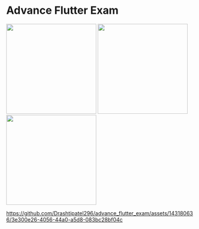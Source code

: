 # Advance Flutter Exam

<img src="https://github.com/Drashtipatel296/advance_flutter_exam/assets/143180636/d3d441f4-9d39-4e71-a0c2-6cc341c9d2aa" width=240>
<img src="https://github.com/Drashtipatel296/advance_flutter_exam/assets/143180636/7468aaf3-ef53-4ce7-9551-085a6aefb343" width=240>
<img src="https://github.com/Drashtipatel296/advance_flutter_exam/assets/143180636/649611eb-6c82-4b8b-87c0-732caa338295" width=240>




https://github.com/Drashtipatel296/advance_flutter_exam/assets/143180636/3e300e26-4056-44a0-a5d8-083bc28bf04c

